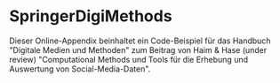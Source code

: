 # SpringerDigiMethods
Dieser Online-Appendix beinhaltet ein Code-Beispiel für das Handbuch "Digitale Medien und Methoden" zum Beitrag von Haim & Hase (under review) "Computational Methods und Tools für die Erhebung und Auswertung von Social-Media-Daten".
